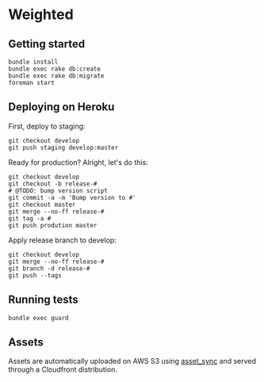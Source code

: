 # Weighted

## Getting started

    bundle install
    bundle exec rake db:create
    bundle exec rake db:migrate
    foreman start


## Deploying on Heroku
First, deploy to staging:

    git checkout develop
    git push staging develop:master


Ready for production? Alright, let's do this:

    git checkout develop
    git checkout -b release-#
    # @TODO: bump version script
    git commit -a -m 'Bump version to #'
    git checkout master
    git merge --no-ff release-#
    git tag -a #
    git push prodution master


Apply release branch to develop:

    git checkout develop
    git merge --no-ff release-#
    git branch -d release-#
    git push --tags


## Running tests

    bundle exec guard

## Assets
Assets are automatically uploaded on AWS S3 using [asset_sync](https://github.com/rumblelabs/asset_sync) and served through a Cloudfront distribution.
